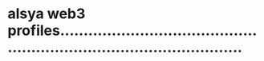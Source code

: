 # alsya web3 profiles............................................................................................
